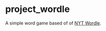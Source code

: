 # project_wordle

A simple word game based of of [NYT Wordle](https://www.nytimes.com/games/wordle/index.html).
